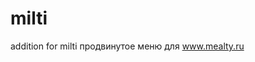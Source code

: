 # milti
addition for milti
продвинутое меню для <a href="https://www.mealty.ru">www.mealty.ru</a></h1>
